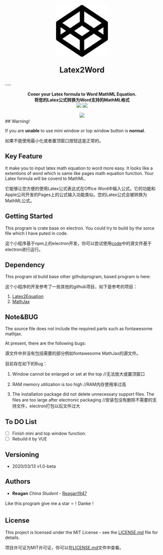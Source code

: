 <div style="
    width: 100%;
    text-align: center;">
<img src="https://github.com/Reagan1947/latex2word/blob/master/codepen-brands.svg" style="high:170px; width:170px; ">
<p style="font-weight:bold; font-size:25px;">Latex2Word</p>
</div>
---

<p style="text-align: center; font-weight:bold;">Cvoer your Latex formula to Word MathML Equation.</br>将您的Latex公式转换为Word支持的MathML格式</br>
<img src="https://img.shields.io/badge/license-MIT-%23373737">
<img src="https://img.shields.io/badge/plantform-electron-lightgrey"></p>

<div style="
    width: 100%;
    text-align: center;">
<img src="E:\Pictures\exp_pic.png">
</div>
## Warning!

If you are **unable** to use mini window or top window button is **normal**.

如果不能使用最小化或者置顶窗口按钮这是正常的。

## Key Feature

It make you to input latex math equation to word more easy. It looks like a extentions of word which is same like pages math equation function. Your Latex formula will be coverd to MathML.

它能够让您方便的使用Latex公式表达式在Office Word中输入公式。它的功能和Apple公司开发的Pages上的公式输入功能类似。您的Latex公式会被转换为MathML公式。

## Getting Started

This program is crate base on electron. You could try to build by the sorce file which I have puted in code.

这个小程序基于npm上的electron开发，你可以尝试使用[code](https://github.com/Reagan1947/latex2word)中的源文件基于electron进行运行。

## Dependency

This program id build base other githubprogram, based program is here:

这个小程序的开发参考了一些其他的github项目，如下是参考的项目：

1. [Latex2Equation](https://github.com/idf/LaTeX2Word-Equation)
2. [MathJax](https://www.mathjax.org/)

## Note&BUG

The source file does not include the required parts such as fontawesome mathjax.

At present, there are the following bugs:

源文件中并没有包括需要的部分例如fontawesome MathJax的源文件。

目前存在如下的Bug：

1. Window cannot be enlarged or set at the top   //无法放大或置顶窗口

2. RAM memory utilization is too high   //RAM内存使用率过高

3. The installation package did not delete unnecessary support files. The files are too large after electronic packaging   //安装包没有删除不需要的支持文件，electron打包以后文件过大

## To DO List

- [ ]  Finish mini and top window function.
- [ ] Rebuild it by VUE

## Versioning

- 2020/03/13  v1.0-beta 

## Authors

* **Reagan**  *China Student* - [Reagan1947](https://github.com/Reagan1947)

Like this program give me a star ⭐！Danke！

## License

This project is licensed under the MIT License - see the [LICENSE.md](LICENSE.md) file for details.

项目许可证为MIT许可证，你可以在[LICENSE.md](LICENSE.md)文件中查看。
